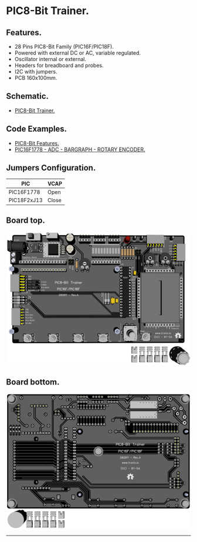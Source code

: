 # PIC8-Bit Trainer.

## Features.

- 28 Pins PIC8-Bit Family (PIC16F/PIC18F).
- Powered with external DC or AC, variable regulated.
- Oscillator internal or external.
- Headers for breadboard and probes.
- I2C with jumpers.
- PCB 160x100mm.

## Schematic.

- [PIC8-Bit Trainer.](./assets/pic8bit-trainer.pdf)

## Code Examples.

- [PIC8-Bit Features.](https://github.com/tronixio/trainer-boards/tree/main/features/8bit/)
- [PIC16F1778 - ADC - BARGRAPH - ROTARY ENCODER.](./pic16f1778-trainer.md)

## Jumpers Configuration.

|PIC         |VCAP |
|------------|-----|
|PIC16F1778  |Open |
|PIC18F2xJ13 |Close|

## Board top.

![PIC8-Bit Top](./pics/pic8bit-trainer-top.png)

## Board bottom.

![PIC8-Bit Bottom](./pics/pic8bit-trainer-bottom.png)

---